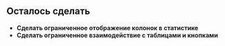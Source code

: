 ## Осталось сделать

-   **Сделать ограниченное отображение колонок в статистике**
-   **Сделать ограниченное взаимодействие с таблицами и кнопками**
